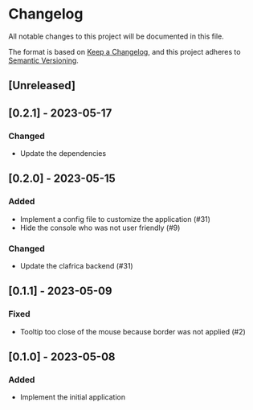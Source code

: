 # Changelog

All notable changes to this project will be documented in this file.

The format is based on [Keep a Changelog](https://keepachangelog.com/en/1.1.0),
and this project adheres to [Semantic Versioning](https://semver.org/spec/v2.0.0.html).

## [Unreleased]

## [0.2.1] - 2023-05-17

### Changed

- Update the dependencies

## [0.2.0] - 2023-05-15

### Added

- Implement a config file to customize the application (#31)
- Hide the console who was not user friendly (#9)

### Changed

- Update the clafrica backend (#31)

## [0.1.1] - 2023-05-09

### Fixed

- Tooltip too close of the mouse because border was not applied (#2)

## [0.1.0] - 2023-05-08

### Added

- Implement the initial application
